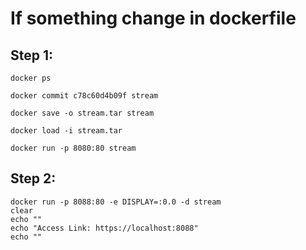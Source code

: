 # If something change in dockerfile

## Step 1:

```
docker ps
```

```
docker commit c78c60d4b09f stream
```
```
docker save -o stream.tar stream
```
```
docker load -i stream.tar
```
```
docker run -p 8080:80 stream
```

## Step 2:

```
docker run -p 8088:80 -e DISPLAY=:0.0 -d stream
clear
echo ""
echo "Access Link: https://localhost:8088"
echo ""
```
